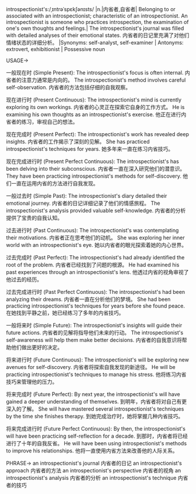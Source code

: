 introspectionist's:/ˌɪntrəˈspɛkʃənɪsts/ |n.|内省者,自省者| Belonging to or associated with an introspectionist; characteristic of an introspectionist.  An introspectionist is someone who practices introspection, the examination of one's own thoughts and feelings.| The introspectionist's journal was filled with detailed analyses of their emotional states. 内省者的日记里充满了对他们情绪状态的详细分析。 |Synonyms: self-analyst, self-examiner | Antonyms: extrovert, exhibitionist | Possessive noun


USAGE->

一般现在时 (Simple Present):
The introspectionist's focus is often internal. 内省者的注意力通常是内向的。
The introspectionist's method involves careful self-observation. 内省者的方法包括仔细的自我观察。

现在进行时 (Present Continuous):
The introspectionist's mind is currently exploring its own workings. 内省者的心灵正在探索它自身的工作方式。
He is examining his own thoughts as an introspectionist's exercise. 他正在进行内省者的练习，审视自己的想法。

现在完成时 (Present Perfect):
The introspectionist's work has revealed deep insights. 内省者的工作揭示了深刻的见解。
She has practiced introspectionist's techniques for years. 她多年来一直在练习内省技巧。


现在完成进行时 (Present Perfect Continuous):
The introspectionist's has been delving into their subconscious. 内省者一直在深入研究他们的潜意识。
They have been practicing introspectionist's methods for self-discovery.  他们一直在运用内省的方法进行自我发现。


一般过去时 (Simple Past):
The introspectionist's diary detailed their emotional journey. 内省者的日记详细记录了他们的情感旅程。
The introspectionist's analysis provided valuable self-knowledge. 内省者的分析提供了宝贵的自我认知。

过去进行时 (Past Continuous):
The introspectionist's was contemplating their motivations. 内省者正在思考他们的动机。
She was exploring her inner world with an introspectionist's eye. 她以内省者的眼光探索着她的内心世界。

过去完成时 (Past Perfect):
The introspectionist's had already identified the root of the problem. 内省者已经找到了问题的根源。
He had examined his past experiences through an introspectionist's lens. 他透过内省的视角审视了他过去的经历。


过去完成进行时 (Past Perfect Continuous):
The introspectionist's had been analyzing their dreams. 内省者一直在分析他们的梦境。
She had been practicing introspectionist's techniques for years before she found peace.  在她找到平静之前，她已经练习了多年的内省技巧。


一般将来时 (Simple Future):
The introspectionist's insights will guide their future actions. 内省者的见解将指导他们未来的行动。
The introspectionist's self-awareness will help them make better decisions. 内省者的自我意识将帮助他们做出更好的决定。

将来进行时 (Future Continuous):
The introspectionist's will be exploring new avenues for self-discovery. 内省者将探索自我发现的新途径。
He will be practicing introspectionist's techniques to manage his stress. 他将练习内省技巧来管理他的压力。


将来完成时 (Future Perfect):
By next year, the introspectionist's will have gained a deeper understanding of themselves. 到明年，内省者将对自己有更深入的了解。
She will have mastered several introspectionist's techniques by the time she finishes therapy. 到她完成治疗时，她将掌握几种内省技巧。


将来完成进行时 (Future Perfect Continuous):
By then, the introspectionist's will have been practicing self-reflection for a decade. 到那时，内省者将已经进行了十年的自我反省。
He will have been using introspectionist's methods to improve his relationships. 他将一直使用内省方法来改善他的人际关系。




PHRASE->
an introspectionist's journal  内省者的日记
an introspectionist's approach 内省者的方法
an introspectionist's perspective 内省者的视角
an introspectionist's analysis 内省者的分析
an introspectionist's technique 内省者的技巧
